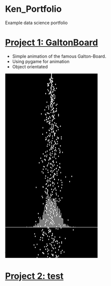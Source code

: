 # Ken_Portfolio
Example data science portfolio

# [Project 1: GaltonBoard](https://github.com/Timokko/GaltonBoard) 
* Simple animation of the famous Galton-Board.
* Using pygame for animation
* Object orientated 

![](/images/galton.png)


# [Project 2: test]() 
